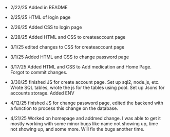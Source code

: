 - 2/22/25 Added in README

- 2/25/25 HTML of login page

- 2/26/25 Added CSS to login page

- 2/28/25 Added HTML and CSS to createaccount page

- 3/1/25 edited changes to CSS for createaccount page

- 3/1/25 Added HTML and CSS to change password page

- 3/17/25 Added HTML and CSS to Add medication and Home Page. Forgot to commit changes.

- 3/30/25 finished JS for create account page. Set up sql2, node.js, etc. Wrote SQL tables, wrote the js for the tables using pool. Set up Jsons for accounts storage. Added ENV

- 4/12/25 finished JS for change password page, edited the backend with a function to process this change on the database.

- 4/21/25 Worked on homepage and addmed change. I was able to get it mostly working with some minor bugs like name not showing up, time not showing up, and some more. Will fix the bugs another time.
